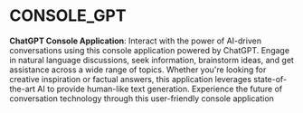 # CONSOLE_GPT
**ChatGPT Console Application**: Interact with the power of AI-driven conversations using this console application powered by ChatGPT. Engage in natural language discussions, seek information, brainstorm ideas, and get assistance across a wide range of topics. Whether you're looking for creative inspiration or factual answers, this application leverages state-of-the-art AI to provide human-like text generation. Experience the future of conversation technology through this user-friendly console application
